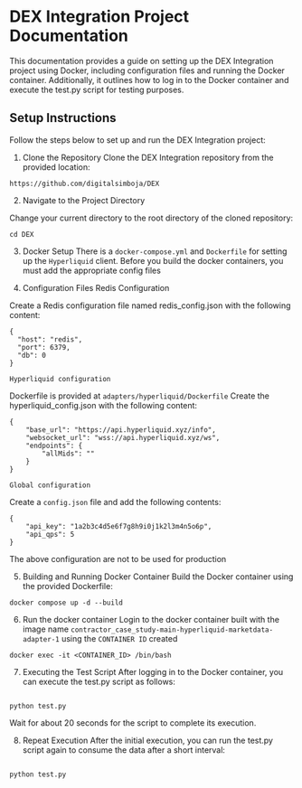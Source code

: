 # DEX Integration Project Documentation

This documentation provides a guide on setting up the DEX Integration project using Docker, including configuration files and running the Docker container. Additionally, it outlines how to log in to the Docker container and execute the test.py script for testing purposes.

## Setup Instructions

Follow the steps below to set up and run the DEX Integration project:

1. Clone the Repository
   Clone the DEX Integration repository from the provided location:

```
https://github.com/digitalsimboja/DEX
```

2. Navigate to the Project Directory

Change your current directory to the root directory of the cloned repository:

```
cd DEX
```

3. Docker Setup
   There is a `docker-compose.yml` and `Dockerfile` for setting up the `Hyperliquid` client.
   Before you build the docker containers, you must add the appropriate config files

4. Configuration Files
   Redis Configuration

Create a Redis configuration file named redis_config.json with the following content:

```
{
  "host": "redis",
  "port": 6379,
  "db": 0
}
```

    Hyperliquid configuration

Dockerfile is provided at `adapters/hyperliquid/Dockerfile`
Create the hyperliquid_config.json with the following content:

```
{
    "base_url": "https://api.hyperliquid.xyz/info",
    "websocket_url": "wss://api.hyperliquid.xyz/ws",
    "endpoints": {
        "allMids": ""
    }
}
```

    Global configuration

Create a `config.json` file and add the following contents:

```
{
    "api_key": "1a2b3c4d5e6f7g8h9i0j1k2l3m4n5o6p",
    "api_qps": 5
}
```

The above configuration are not to be used for production

5. Building and Running Docker Container
   Build the Docker container using the provided Dockerfile:

```
docker compose up -d --build
```

6. Run the docker container
   Login to the docker container built with the image name `contractor_case_study-main-hyperliquid-marketdata-adapter-1` using the `CONTAINER ID` created

```
docker exec -it <CONTAINER_ID> /bin/bash
```

7. Executing the Test Script
   After logging in to the Docker container, you can execute the test.py script as follows:

```

python test.py

```

Wait for about 20 seconds for the script to complete its execution.

8. Repeat Execution
   After the initial execution, you can run the test.py script again to consume the data after a short interval:

```

python test.py

```

